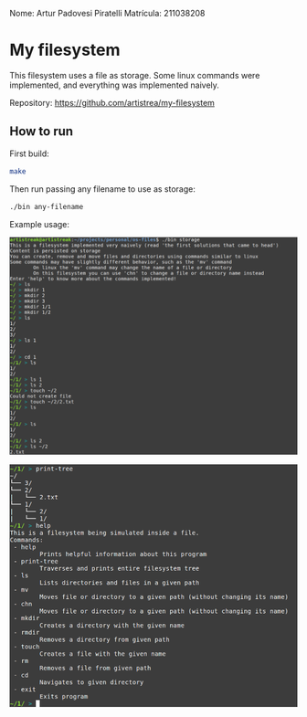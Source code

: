 Nome: Artur Padovesi Piratelli
Matrícula: 211038208


# My filesystem

This filesystem uses a file as storage. Some linux commands were implemented, and everything was implemented
naively.

Repository: https://github.com/artistrea/my-filesystem

## How to run

First build:
```bash
make
```

Then run passing any filename to use as storage:
```bash
./bin any-filename
```

Example usage:

![example1](./public/os-files1.png)

![example2](./public/os-files2.png)

